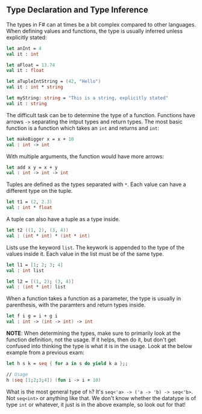 ## Type Declaration and Type Inference

The types in F# can at times be a bit complex compared to other languages. When defining values and functions, the type is usually inferred unless explicitly stated:

```fsharp
let anInt = 4
val it : int

let aFloat = 13.74
val it : float

let aTupleIntString = (42, "Hello")
val it : int * string

let myString: string = "This is a string, explicitly stated"
val it : string
```

The difficult task can be to determine the type of a function. Functions have arrows `->` separating the intput types and return types. The most basic function is a function which takes an `int` and returns and `int`:

```fsharp
let makeBigger x = x + 10
val : int -> int
```

With multiple arguments, the function would have more arrows:

```fsharp
let add x y = x + y
val : int -> int -> int
```

Tuples are defined as the types separated with `*`. Each value can have a different type on the tuple.

```fsharp
let t1 = (2, 2.3)
val : int * float
```

A tuple can also have a tuple as a type inside.

```fsharp
let t2 ((1, 2), (3, 4))
val : (int * int) * (int * int)
```

Lists use the keyword `list`. The keywork is appended to the type of the values inside it. Each value in the list must be of the same type.

```fsharp
let l1 = [1; 2; 3; 4]
val : int list

let l2 = [(1, 2); (3, 4)]
val : (int * int) list
```

When a function takes a function as a parameter, the type is usually in parenthesis, with the paramters and return types inside.

```fsharp
let f i g = i + g i
val : int -> (int -> int) -> int
```

**NOTE**: When determining the types, make sure to primarily look at the function definition, not the usage. If it helps, then do it, but don't get confused into thinking the type is what it is in the usage. Look at the below example from a previous exam:

```fsharp
let h s k = seq { for a in s do yield k a };;

// Usage
h (seq [1;2;3;4]) (fun i -> i + 10)
```

What is the most general type of `h`? It's `seq<'a> -> ('a -> 'b) -> seq<'b>`. Not `seq<int>` or anything like that. We don't know whether the datatype is of type `int` or whatever, it just is in the above example, so look out for that!
